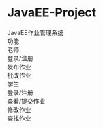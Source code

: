 # JavaEE-Project
JavaEE作业管理系统  
功能  
老师  
登录/注册  
发布作业  
批改作业  
学生  
登录/注册  
查看/提交作业  
修改作业  
查找作业  
